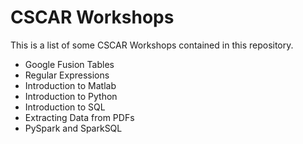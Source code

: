 # CSCAR Workshops
This is a list of some CSCAR Workshops contained in this repository.
- Google Fusion Tables
- Regular Expressions
- Introduction to Matlab
- Introduction to Python
- Introduction to SQL
- Extracting Data from PDFs
- PySpark and SparkSQL

